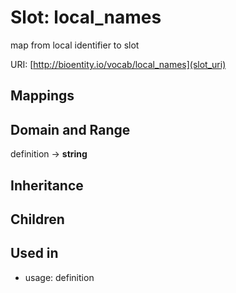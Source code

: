 # Slot: local_names


map from local identifier to slot

URI: [http://bioentity.io/vocab/local_names](slot_uri)
## Mappings

## Domain and Range

definition -> **string**
## Inheritance

## Children

## Used in

 *  usage: definition
